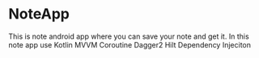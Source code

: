 # NoteApp
This is note android app where you can save your note and get it.
In this note app use
Kotlin
MVVM
Coroutine
Dagger2 Hilt
Dependency Injeciton
